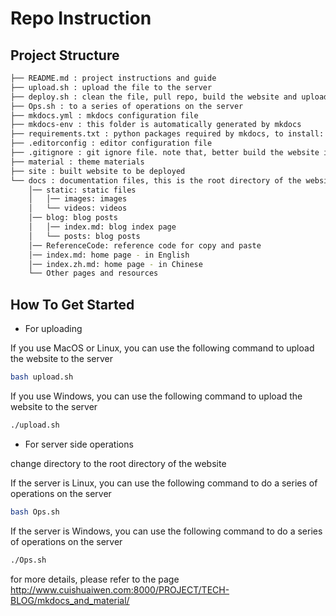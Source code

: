 # Repo Instruction

## Project Structure
```bash
├── README.md : project instructions and guide
├── upload.sh : upload the file to the server
├── deploy.sh : clean the file, pull repo, build the website and upload to the server
├── Ops.sh : to a series of operations on the server
├── mkdocs.yml : mkdocs configuration file
├── mkdocs-env : this folder is automatically generated by mkdocs
├── requirements.txt : python packages required by mkdocs, to install: pip install -r requirements.txt
├── .editorconfig : editor configuration file
├── .gitignore : git ignore file. note that, better build the website in the server rather than locally
├── material : theme materials
├── site : built website to be deployed
└── docs : documentation files, this is the root directory of the website
    │── static: static files
    │   │── images: images
    │   └── videos: videos
    │── blog: blog posts
    │   │── index.md: blog index page
    │   └── posts: blog posts
    │── ReferenceCode: reference code for copy and paste
    │── index.md: home page - in English
    │── index.zh.md: home page - in Chinese
    └── Other pages and resources

```

## How To Get Started

- For uploading

If you use MacOS or Linux, you can use the following command to upload the website to the server

```bash
bash upload.sh
```

If you use Windows, you can use the following command to upload the website to the server

```bash
./upload.sh
```

- For server side operations

change directory to the root directory of the website

If the server is Linux, you can use the following command to do a series of operations on the server

```bash
bash Ops.sh
```

If the server is Windows, you can use the following command to do a series of operations on the server

```bash
./Ops.sh
```

for more details, please refer to the page http://www.cuishuaiwen.com:8000/PROJECT/TECH-BLOG/mkdocs_and_material/